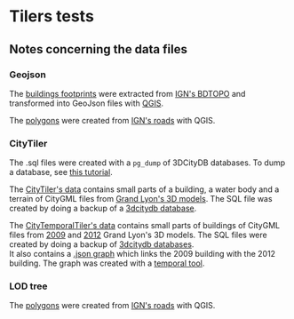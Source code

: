 # Tilers tests

## Notes concerning the data files

### Geojson

The [buildings footprints](geojson_tiler_test_data/buildings) were extracted from [IGN's BDTOPO](https://geoservices.ign.fr/ressource/159380) and transformed into GeoJson files with [QGIS](https://www.qgis.org/en/site/forusers/download.html).

The [polygons](geojson_tiler_test_data/polygons) were created from [IGN's roads](https://geoservices.ign.fr/ressource/159380) with QGIS.

### CityTiler

The .sql files were created with a `pg_dump` of 3DCityDB databases. To dump a database, see [this tutorial](https://github.com/VCityTeam/UD-SV/blob/master/ImplementationKnowHow/Dump_psql_postgis_database.md).

The [CityTiler's data](city_tiler_test_data/test_data.sql) contains small parts of a building, a water body and a terrain of CityGML files from [Grand Lyon's 3D models](https://data.grandlyon.com/jeux-de-donnees/maquettes-3d-texturees-2018-communes-metropole-lyon/info). The SQL file was created by doing a backup of a [3dcitydb database](https://www.3dcitydb.org/3dcitydb/).

The [CityTemporalTiler's data](city_temporal_tiler_test_data) contains small parts of buildings of CityGML files from [2009](https://data.grandlyon.com/jeux-de-donnees/maquettes-3d-texturees-2009-communes-metropole-lyon/info) and [2012](https://data.grandlyon.com/jeux-de-donnees/maquettes-3d-texturees-2012-communes-metropole-lyon/info) Grand Lyon's 3D models. The SQL files were created by doing a backup of [3dcitydb databases](https://www.3dcitydb.org/3dcitydb/).  
It also contains a [.json graph](city_temporal_tiler_test_data/graph_2009-2012.json) which links the 2009 building with the 2012 building. The graph was created with a [temporal tool](https://github.com/VCityTeam/cityGMLto3DTiles/tree/master/PythonCallingDocker).

### LOD tree

The [polygons](tiler_test_data/loa_polygons) were created from [IGN's roads](https://geoservices.ign.fr/ressource/159380) with QGIS.

